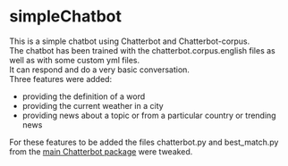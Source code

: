 # simpleChatbot

This is a simple chatbot using Chatterbot and Chatterbot-corpus.  
The chatbot has been trained with the chatterbot.corpus.english files as well as with some custom yml files.  
It can respond and do a very basic conversation.  
Three features were added:
* providing the definition of a word
* providing the current weather in a city
* providing news about a topic or from a particular country or trending news

For these features to be added the files chatterbot.py and best_match.py from the [main Chatterbot package](https://github.com/gunthercox/ChatterBot) were tweaked.

